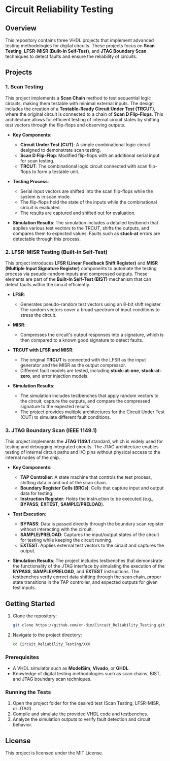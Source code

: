 
# Circuit Reliability Testing

## Overview
This repository contains three VHDL projects that implement advanced testing methodologies for digital circuits. These projects focus on **Scan Testing**, **LFSR-MISR (Built-In Self-Test)**, and **JTAG Boundary Scan** techniques to detect faults and ensure the reliability of circuits.

## Projects

### 1. **Scan Testing**
This project implements a **Scan Chain** method to test sequential logic circuits, making them testable with minimal external inputs. The design includes the creation of a **Testable-Ready Circuit Under Test (TRCUT)**, where the original circuit is connected to a chain of **Scan D Flip-Flops**. This architecture allows for efficient testing of internal circuit states by shifting test vectors through the flip-flops and observing outputs.

- **Key Components**:
  - **Circuit Under Test (CUT)**: A simple combinational logic circuit designed to demonstrate scan testing.
  - **Scan D Flip-Flop**: Modified flip-flops with an additional serial input for scan testing.
  - **TRCUT**: The combinational logic circuit connected with scan flip-flops to form a testable unit.
  
- **Testing Process**:
  - Serial input vectors are shifted into the scan flip-flops while the system is in scan mode.
  - The flip-flops hold the state of the inputs while the combinational circuit is evaluated.
  - The results are captured and shifted out for evaluation.

- **Simulation Results**:
  The simulation includes a detailed testbench that applies various test vectors to the TRCUT, shifts the outputs, and compares them to expected values. Faults such as **stuck-at** errors are detectable through this process.

### 2. **LFSR-MISR Testing (Built-In Self-Test)**
This project introduces **LFSR (Linear Feedback Shift Register)** and **MISR (Multiple Input Signature Register)** components to automate the testing process via pseudo-random inputs and compressed outputs. These elements are part of the **Built-In Self-Test (BIST)** mechanism that can detect faults within the circuit efficiently.

- **LFSR**: 
  - Generates pseudo-random test vectors using an 8-bit shift register. The random vectors cover a broad spectrum of input conditions to stress the circuit.
  
- **MISR**:
  - Compresses the circuit's output responses into a signature, which is then compared to a known good signature to detect faults.
  
- **TRCUT with LFSR and MISR**:
  - The original **TRCUT** is connected with the LFSR as the input generator and the MISR as the output compressor.
  - Different fault models are tested, including **stuck-at-one**, **stuck-at-zero**, and error injection models.
  
- **Simulation Results**:
  - The simulation includes testbenches that apply random vectors to the circuit, capture the outputs, and compare the compressed signature to the expected results.
  - The project provides multiple architectures for the Circuit Under Test (CUT) to simulate different fault conditions.

### 3. **JTAG Boundary Scan (IEEE 1149.1)**
This project implements the **JTAG 1149.1** standard, which is widely used for testing and debugging integrated circuits. The JTAG architecture enables testing of internal circuit paths and I/O pins without physical access to the internal nodes of the chip.

- **Key Components**:
  - **TAP Controller**: A state machine that controls the test process, shifting data in and out of the scan chain.
  - **Boundary Register Cells (BRCs)**: Cells that capture input and output data for testing.
  - **Instruction Register**: Holds the instruction to be executed (e.g., **BYPASS**, **EXTEST**, **SAMPLE/PRELOAD**).

- **Test Execution**:
  - **BYPASS**: Data is passed directly through the boundary scan register without interacting with the circuit.
  - **SAMPLE/PRELOAD**: Captures the input/output states of the circuit for testing while keeping the circuit running.
  - **EXTEST**: Applies external test vectors to the circuit and captures the output.

- **Simulation Results**:
  The project includes testbenches that demonstrate the functionality of the JTAG interface by simulating the execution of the **BYPASS**, **SAMPLE/PRELOAD**, and **EXTEST** instructions. The testbenches verify correct data shifting through the scan chain, proper state transitions in the TAP controller, and expected outputs for given test inputs.

## Getting Started
1. Clone the repository:
   ```bash
   git clone https://github.com/xr-dim/Circuit_Reliability_Testing.git
   ```
2. Navigate to the project directory:
   ```bash
   cd Circuit_Reliability_Testing/ΧΧΧ
   ```

### Prerequisites
- A VHDL simulator such as **ModelSim**, **Vivado**, or **GHDL**.
- Knowledge of digital testing methodologies such as scan chains, BIST, and JTAG boundary scan techniques.

### Running the Tests
1. Open the project folder for the desired test (Scan Testing, LFSR-MISR, or JTAG).
2. Compile and simulate the provided VHDL code and testbenches.
3. Analyze the simulation outputs to verify fault detection and circuit behavior.

## License
This project is licensed under the MIT License.

